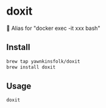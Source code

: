 # doxit

🐳 Alias for "docker exec -it xxx bash"

## Install

```bash
brew tap yawnkinsfolk/doxit
brew install doxit
```

## Usage

```bash
doxit
```
